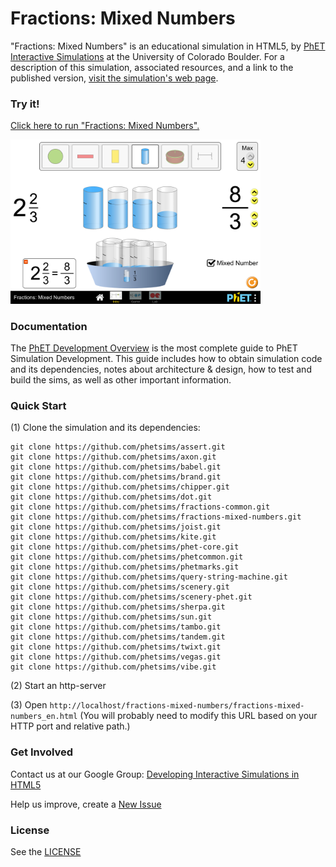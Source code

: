 Fractions: Mixed Numbers
=============
"Fractions: Mixed Numbers" is an educational simulation in HTML5, by <a href="https://phet.colorado.edu/" target="_blank">PhET Interactive Simulations</a>
at the University of Colorado Boulder.
For a description of this simulation, associated resources, and a link to the published version,
<a href="https://phet.colorado.edu/en/simulation/fractions-mixed-numbers" target="_blank">visit the simulation's web page</a>.

### Try it!

<a href="https://phet.colorado.edu/sims/html/fractions-mixed-numbers/latest/fractions-mixed-numbers_en.html" target="_blank">Click here to run "Fractions: Mixed Numbers".</a>

<a href="https://phet.colorado.edu/sims/html/fractions-mixed-numbers/latest/fractions-mixed-numbers_en.html" target="_blank">
<img src="https://raw.githubusercontent.com/phetsims/fractions-mixed-numbers/master/assets/fractions-mixed-numbers-screenshot.png" alt="Screenshot" style="width: 400px;"/>
</a>

### Documentation
The <a href="http://bit.ly/phet-html5-development-overview" target="_blank">PhET Development Overview</a> is the most complete guide to PhET Simulation
Development. This guide includes how to obtain simulation code and its dependencies, notes about architecture & design, how to test and build
the sims, as well as other important information.

### Quick Start
(1) Clone the simulation and its dependencies:
```
git clone https://github.com/phetsims/assert.git
git clone https://github.com/phetsims/axon.git
git clone https://github.com/phetsims/babel.git
git clone https://github.com/phetsims/brand.git
git clone https://github.com/phetsims/chipper.git
git clone https://github.com/phetsims/dot.git
git clone https://github.com/phetsims/fractions-common.git
git clone https://github.com/phetsims/fractions-mixed-numbers.git
git clone https://github.com/phetsims/joist.git
git clone https://github.com/phetsims/kite.git
git clone https://github.com/phetsims/phet-core.git
git clone https://github.com/phetsims/phetcommon.git
git clone https://github.com/phetsims/phetmarks.git
git clone https://github.com/phetsims/query-string-machine.git
git clone https://github.com/phetsims/scenery.git
git clone https://github.com/phetsims/scenery-phet.git
git clone https://github.com/phetsims/sherpa.git
git clone https://github.com/phetsims/sun.git
git clone https://github.com/phetsims/tambo.git
git clone https://github.com/phetsims/tandem.git
git clone https://github.com/phetsims/twixt.git
git clone https://github.com/phetsims/vegas.git
git clone https://github.com/phetsims/vibe.git
```
(2) Start an http-server

(3) Open `http://localhost/fractions-mixed-numbers/fractions-mixed-numbers_en.html` (You will probably need to modify this URL based on your HTTP port and relative path.)

### Get Involved

Contact us at our Google Group: <a href="http://groups.google.com/forum/#!forum/developing-interactive-simulations-in-html5" target="_blank">Developing Interactive Simulations in HTML5</a>

Help us improve, create a <a href="http://github.com/phetsims/fractions-mixed-numbers/issues/new" target="_blank">New Issue</a>

### License
See the <a href="https://github.com/phetsims/fractions-mixed-numbers/blob/master/LICENSE" target="_blank">LICENSE</a>
